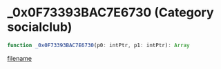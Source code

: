 # _0x0F73393BAC7E6730 (Category socialclub)

```js
function _0x0F73393BAC7E6730(p0: intPtr, p1: intPtr): Array
```

[filename](_0x0F73393BAC7E6730_m.md ':include')